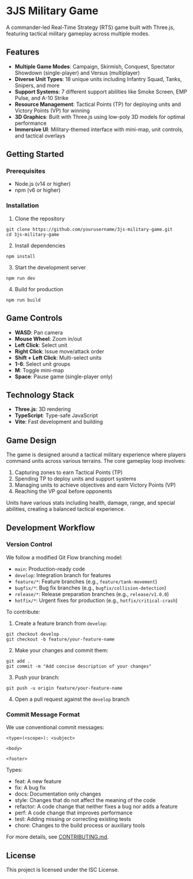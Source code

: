 # 3JS Military Game

A commander-led Real-Time Strategy (RTS) game built with Three.js, featuring tactical military gameplay across multiple modes.

## Features

- **Multiple Game Modes**: Campaign, Skirmish, Conquest, Spectator Showdown (single-player) and Versus (multiplayer)
- **Diverse Unit Types**: 18 unique units including Infantry Squad, Tanks, Snipers, and more
- **Support Systems**: 7 different support abilities like Smoke Screen, EMP Pulse, and A-10 Strike
- **Resource Management**: Tactical Points (TP) for deploying units and Victory Points (VP) for winning
- **3D Graphics**: Built with Three.js using low-poly 3D models for optimal performance
- **Immersive UI**: Military-themed interface with mini-map, unit controls, and tactical overlays

## Getting Started

### Prerequisites

- Node.js (v14 or higher)
- npm (v6 or higher)

### Installation

1. Clone the repository
```
git clone https://github.com/yourusername/3js-military-game.git
cd 3js-military-game
```

2. Install dependencies
```
npm install
```

3. Start the development server
```
npm run dev
```

4. Build for production
```
npm run build
```

## Game Controls

- **WASD**: Pan camera
- **Mouse Wheel**: Zoom in/out
- **Left Click**: Select unit
- **Right Click**: Issue move/attack order
- **Shift + Left Click**: Multi-select units
- **1-6**: Select unit groups
- **M**: Toggle mini-map
- **Space**: Pause game (single-player only)

## Technology Stack

- **Three.js**: 3D rendering
- **TypeScript**: Type-safe JavaScript
- **Vite**: Fast development and building

## Game Design

The game is designed around a tactical military experience where players command units across various terrains. The core gameplay loop involves:

1. Capturing zones to earn Tactical Points (TP)
2. Spending TP to deploy units and support systems
3. Managing units to achieve objectives and earn Victory Points (VP)
4. Reaching the VP goal before opponents

Units have various stats including health, damage, range, and special abilities, creating a balanced tactical experience.

## Development Workflow

### Version Control

We follow a modified Git Flow branching model:

- `main`: Production-ready code
- `develop`: Integration branch for features
- `feature/*`: Feature branches (e.g., `feature/tank-movement`)
- `bugfix/*`: Bug fix branches (e.g., `bugfix/collision-detection`)
- `release/*`: Release preparation branches (e.g., `release/v1.0.0`)
- `hotfix/*`: Urgent fixes for production (e.g., `hotfix/critical-crash`)

To contribute:

1. Create a feature branch from `develop`:
```
git checkout develop
git checkout -b feature/your-feature-name
```

2. Make your changes and commit them:
```
git add .
git commit -m "Add concise description of your changes"
```

3. Push your branch:
```
git push -u origin feature/your-feature-name
```

4. Open a pull request against the `develop` branch

### Commit Message Format

We use conventional commit messages:

```
<type>(<scope>): <subject>

<body>

<footer>
```

Types:
- feat: A new feature
- fix: A bug fix
- docs: Documentation only changes
- style: Changes that do not affect the meaning of the code
- refactor: A code change that neither fixes a bug nor adds a feature
- perf: A code change that improves performance
- test: Adding missing or correcting existing tests
- chore: Changes to the build process or auxiliary tools

For more details, see [CONTRIBUTING.md](CONTRIBUTING.md).

## License

This project is licensed under the ISC License. 